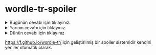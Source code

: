 # wordle-tr-spoiler

<details>
  <summary>Bugünün cevabı için tıklayınız.</summary>
  <br>
    <b> giyme </b>
</details>

<details>
  <summary>Yarının cevabı için tıklayınız</summary>
  <br>
   <b> kafes </b>
</details>

<details>
  <summary>Dünün cevabı için tıklayınız </summary>
  <br>
  <b> vonoz </b>
</details>

https://f.github.io/wordle-tr/ için geliştirilmiş bir spoiler sistemidir kendini yeniler otomatik olarak.

